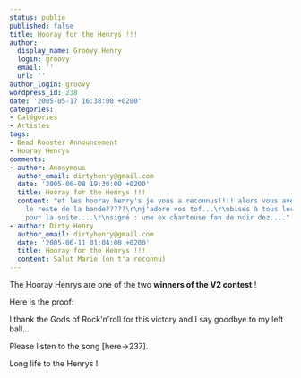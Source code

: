 ```yaml
---
status: publie
published: false
title: Hooray for the Henrys !!!
author:
  display_name: Groovy Henry
  login: groovy
  email: ''
  url: ''
author_login: groovy
wordpress_id: 238
date: '2005-05-17 16:38:00 +0200'
categories:
- Catégories
- Artistes
tags:
- Dead Rooster Announcement
- Hooray Henrys
comments:
- author: Anonymous
  author_email: dirtyhenry@gmail.com
  date: '2005-06-08 19:30:00 +0200'
  title: Hooray for the Henrys !!!
  content: "et les hooray henry's je vous a reconnus!!!! alors vous avez planté tout
    le reste de la bande?????\r\nj'adore vos tof...\r\nbises à tous les deux et merde
    pour la suite....\r\nsigné : une ex chanteuse fan de noir dez...."
- author: Dirty Henry
  author_email: dirtyhenry@gmail.com
  date: '2005-06-11 01:04:00 +0200'
  title: Hooray for the Henrys !!!
  content: Salut Marie (on t'a reconnu)
---
```

The Hooray Henrys are one of the two __winners of the V2 contest__ !

Here is the proof:
<img517>

I thank the Gods of Rock'n'roll for this victory and I say goodbye to my left ball...

Please listen to the song [here->237].

Long life to the Henrys !
